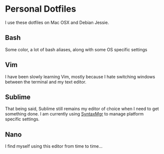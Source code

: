 # Personal Dotfiles
I use these dotfiles on Mac OSX and Debian Jessie.

## Bash
Some color, a lot of bash aliases, along with some OS specific settings

## Vim
I have been slowly learning Vim, mostly because I hate switching windows between the terminal and my text editor.

## Sublime
That being said, Sublime still remains my editor of choice when I need to get something done.
I am currently using [SyntaxMgr](https://github.com/randy3k/SyntaxMgr) to manage platform specific settings.

## Nano
I find myself using this editor from time to time...
